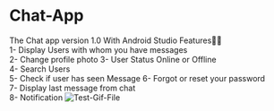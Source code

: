 # Chat-App
The Chat app version 1.0 With Android Studio Features🤩🔥  
1- Display Users with whom you have messages  
2- Change profile photo  3- User Status Online or Offline  
4- Search Users  
5- Check if user has seen Message 
6- Forgot or reset your password  
7- Display last message from chat  
8- Notification 
![Test-Gif-File](https://github.com/Ebrahim1133/Chat-App/blob/master/ezgif-1-0627669cfe.gif)

